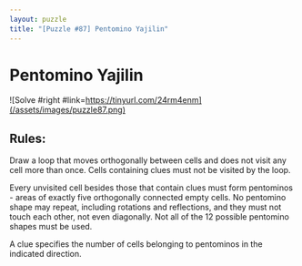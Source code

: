 ```yaml
---
layout: puzzle
title: "[Puzzle #87] Pentomino Yajilin"
---
```


# Pentomino Yajilin

![Solve #right #link=https://tinyurl.com/24rm4enm](/assets/images/puzzle87.png)

## Rules:

Draw a loop that moves orthogonally between cells and does not visit any cell more than once. Cells containing clues must not be visited by the loop.

Every unvisited cell besides those that contain clues must form pentominos - areas of exactly five orthogonally connected empty cells. No pentomino shape may repeat, including rotations and reflections, and they must not touch each other, not even diagonally. Not all of the 12 possible pentomino shapes must be used.

A clue specifies the number of cells belonging to pentominos in the indicated direction.